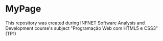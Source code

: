 # MyPage

This repository was created during INFNET Software Analysis and Development course's subject "Programação Web com HTML5 e CSS3" (TP1)
